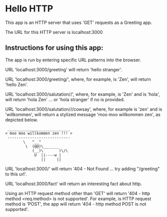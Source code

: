 # Hello HTTP

This app is an HTTP server that uses 'GET' requests as a Greeting app.

The URL for this HTTP server is localhost:3000

## Instructions for using this app:

The app is run by entering specific URL patterns into the browser.

URL 'localhost:3000/greeting' will return 'hello stranger'.

URL 'localhost:3000/greeting/<name>', where, for example, <name> is 'Zen', will return 'hello Zen'.

URL 'localhost:3000/salutation/<name>/<altGreeting>', where, for example, <name> is 'Zen' and <altGreeting> is 'hola', will return 'hola Zen' ... or 'hola stranger' if no <name> is provided.

URL 'localhost:3000/salutation/<name>/<altGreeting>/cowsay', where, for example <name> is 'zen' and <altGreeting> is 'willkommen', will return a stylized message 'moo moo willkommen zen', as depicted below.
```
 ____________________________
< moo moo willkommen zen !!! >
 ----------------------------
        \   ^__^
         \  (@@)\_______
            (__)\       )\/\
             U  ||----w |
                ||     ||
```
URL 'localhost:3000/' will return '404 - Not Found ... try adding "/greeting" to this url'.

URL 'localhost:3000/fact' will return an interesting fact about http.

Using an HTTP request method other than 'GET' will return '404 - http method <req.method> is not supported'. For example, is HTTP request method is 'POST', the app will return '404 - http method POST is not supported'.